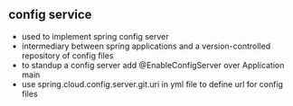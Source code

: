 ## config service 

* used to implement spring config server
* intermediary between spring applications and a version-controlled repository of config files
* to standup a config server add @EnableConfigServer over Application main
* use spring.cloud.config.server.git.uri in yml file to define url for config files